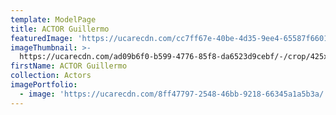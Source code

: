 ```yaml
---
template: ModelPage
title: ACTOR Guillermo
featuredImage: 'https://ucarecdn.com/cc7ff67e-40be-4d35-9ee4-65587f6601a7/'
imageThumbnail: >-
  https://ucarecdn.com/ad09b6f0-b599-4776-85f8-da6523d9cebf/-/crop/425x530/25,84/-/preview/
firstName: ACTOR Guillermo
collection: Actors
imagePortfolio:
  - image: 'https://ucarecdn.com/8ff47797-2548-46bb-9218-66345a1a5b3a/'
---
```



